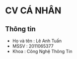 # CV CÁ NHÂN
## Thông tin
* Họ và tên : Lê Anh Tuấn
* MSSV      : 2011065377
* Khoa      : Công Nghệ Thông Tin
